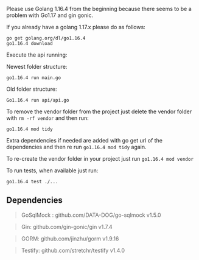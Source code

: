 Please use Golang 1.16.4 from the beginning because there seems to be a problem with Go1.17 and gin gonic.

If you already have a golang 1.17.x please do as follows:

```
go get golang.org/dl/go1.16.4
go1.16.4 download
```

Execute the api running:

Newest folder structure:

```
go1.16.4 run main.go
```

Old folder structure:

```
Go1.16.4 run api/api.go
```

To remove the vendor folder from the project just delete the vendor folder with ``rm -rf vendor`` and then run:

```
go1.16.4 mod tidy
```

Extra dependencies if needed are added with go get url of the dependencies and then re run ``go1.16.4 mod tidy`` again.

To re-create the vendor folder in your project just run ``go1.16.4 mod vendor``

To run tests, when available just run:

```
go1.16.4 test ./...
```

## Dependencies

> GoSqlMock : github.com/DATA-DOG/go-sqlmock v1.5.0

> Gin: github.com/gin-gonic/gin v1.7.4

> GORM: github.com/jinzhu/gorm v1.9.16

> Testify: github.com/stretchr/testify v1.4.0 
